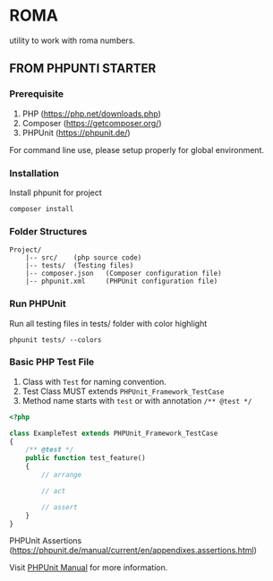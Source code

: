# ROMA

utility to work with roma numbers.



## FROM PHPUNTI STARTER
### Prerequisite

1. PHP (https://php.net/downloads.php)
2. Composer (https://getcomposer.org/)
3. PHPUnit (https://phpunit.de/)

For command line use, please setup properly for global environment.

### Installation

Install phpunit for project

    composer install

### Folder Structures

```
Project/
    |-- src/    (php source code)
    |-- tests/  (Testing files)
    |-- composer.json   (Composer configuration file)
    |-- phpunit.xml     (PHPUnit configuration file)
```

### Run PHPUnit

Run all testing files in tests/ folder with color highlight

    phpunit tests/ --colors

### Basic PHP Test File

1. Class with `Test` for naming convention.
2. Test Class MUST extends `PHPUnit_Framework_TestCase`
3. Method name starts with `test` or with annotation `/** @test */`

```php
<?php

class ExampleTest extends PHPUnit_Framework_TestCase
{
    /** @test */
    public function test_feature()
    {
        // arrange

        // act

        // assert
    }
}
```
PHPUnit Assertions (https://phpunit.de/manual/current/en/appendixes.assertions.html)

Visit [PHPUnit Manual](https://phpunit.de/manual/current/en/) for more information.
